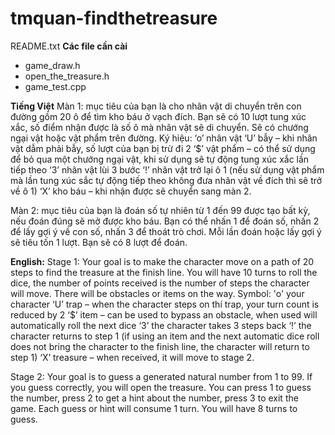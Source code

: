 # tmquan-findthetreasure
README.txt
**Các file cần cài**
- game_draw.h
- open_the_treasure.h
- game_test.cpp

**Tiếng Việt**
Màn 1: mục tiêu của bạn là cho nhân vật di chuyển trên con đường gồm 20 ô để tìm kho báu ở vạch đích. Bạn sẽ có 10 lượt tung xúc xắc, số điểm nhận được là số ô mà nhân vật sẽ di chuyển. Sẽ có chướng ngại vật hoặc vật phẩm trên đường.
Ký hiệu:
‘o’ nhân vật
‘U’ bẫy – khi nhân vật dẫm phải bẫy, số lượt của bạn bị trừ đi 2
‘$’ vật phẩm – có thể sử dụng để bỏ qua một chướng ngại vật, khi sử dụng sẽ tự động tung xúc xắc lần tiếp theo
‘3’ nhân vật lùi 3 bước
‘!’ nhân vật trở lại ô 1 (nếu sử dụng vật phẩm mà lần tung xúc sắc tự động tiếp theo không đưa nhân vật về đích thì sẽ trở về ô 1)
‘X’ kho báu – khi nhận được sẽ chuyển sang màn 2.

Màn 2: mục tiêu của bạn là đoán số tự nhiên từ 1 đến 99 được tạo bất kỳ, nếu đoán đúng sẽ mở được kho báu. Bạn có thể nhấn 1 để đoán số, nhấn 2 để lấy gợi ý về con số, nhấn 3 để thoát trò chơi. Mỗi lần đoán hoặc lấy gợi ý sẽ tiêu tốn 1 lượt. Bạn sẽ có 8 lượt để đoán.

**English:**
Stage 1: Your goal is to make the character move on a path of 20 steps to find the treasure at the finish line. You will have 10 turns to roll the dice, the number of points received is the number of steps the character will move. There will be obstacles or items on the way.
Symbol:
'o' your character
‘U’ trap – when the character steps on thí trap, your turn count is reduced by 2
‘$’ item – can be used to bypass an obstacle, when used will automatically roll the next dice
‘3’ the character takes 3 steps back
‘!’ the character returns to step 1 (if using an item and the next automatic dice roll does not bring the character to the finish line, the character will return to step 1)
‘X’ treasure – when received, it will move to stage 2.

Stage 2: Your goal is to guess a generated natural number from 1 to 99. If you guess correctly, you will open the treasure. You can press 1 to guess the number, press 2 to get a hint about the number, press 3 to exit the game. Each guess or hint will consume 1 turn. You will have 8 turns to guess.

